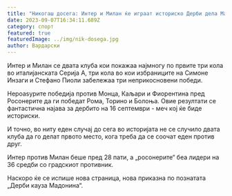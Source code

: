 ```yaml
---
title: "Никогаш досега: Интер и Милан ќе играат историско Дерби дела Мадонина"
date: 2023-09-07T16:34:11.689Z
category: спорт
featured: true
featuredImage: ../img/nik-dosega.jpg
author: Вардарски
---
```

Интер и Милан се двата клуба кои покажаа најмногу по првите три кола во италијанската Серија А, три кола во кои избраниците на Симоне Инзаги и Стефано Пиоли забележаа три неприкосновени победи.

Нероаѕурите победија против Монца, Каљари и Фиорентина пред Росонерите да ги победат Рома, Торино и Болоња. Овие резултати се фантастична најава за дербито на 16 септември - меч кој ќе биде историски.

И точно, во ниту еден случај до сега во историјата не се случило двата клуба да го делат првото место, кога треба да се соочат еден против друг.

Интер против Милан беше пред 28 пати, а „росонерите“ беа лидери на 36 средби со градскиот противник.

Наскоро ќе се испише нова страница, нова приказна по познатата „Дерби кауза Мадонина“.